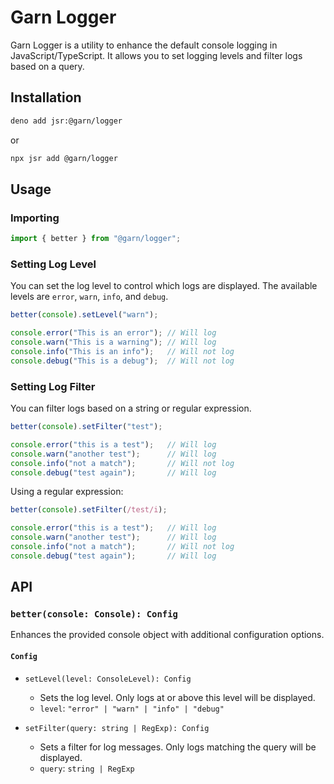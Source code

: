# Garn Logger

Garn Logger is a utility to enhance the default console logging in JavaScript/TypeScript. It allows you to set logging levels and filter logs based on a query.

## Installation

```sh
deno add jsr:@garn/logger
```

or

```sh
npx jsr add @garn/logger
```

## Usage

### Importing

```typescript
import { better } from "@garn/logger";
```

### Setting Log Level

You can set the log level to control which logs are displayed. The available levels are `error`, `warn`, `info`, and `debug`.

```typescript
better(console).setLevel("warn");

console.error("This is an error"); // Will log
console.warn("This is a warning"); // Will log
console.info("This is an info");   // Will not log
console.debug("This is a debug");  // Will not log
```

### Setting Log Filter

You can filter logs based on a string or regular expression.

```typescript
better(console).setFilter("test");

console.error("this is a test");   // Will log
console.warn("another test");      // Will log
console.info("not a match");       // Will not log
console.debug("test again");       // Will log
```

Using a regular expression:

```typescript
better(console).setFilter(/test/i);

console.error("this is a test");   // Will log
console.warn("another test");      // Will log
console.info("not a match");       // Will not log
console.debug("test again");       // Will log
```

## API

### `better(console: Console): Config`

Enhances the provided console object with additional configuration options.

#### `Config`

- `setLevel(level: ConsoleLevel): Config`
  - Sets the log level. Only logs at or above this level will be displayed.
  - `level`: `"error" | "warn" | "info" | "debug"`

- `setFilter(query: string | RegExp): Config`
  - Sets a filter for log messages. Only logs matching the query will be displayed.
  - `query`: `string | RegExp`
